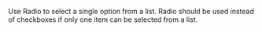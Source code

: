 Use Radio to select a single option from a list. Radio should be used instead of checkboxes if only one item can be selected from a list.